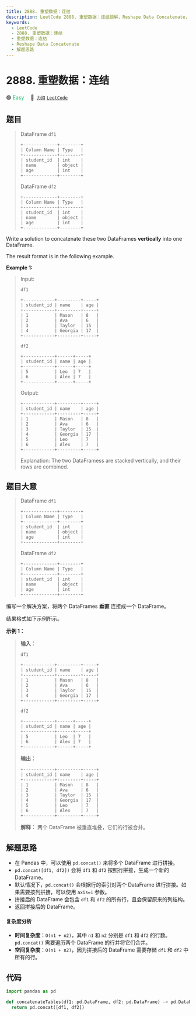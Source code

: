 ```yaml
---
title: 2888. 重塑数据：连结
description: LeetCode 2888. 重塑数据：连结题解，Reshape Data Concatenate，包含解题思路、复杂度分析以及完整的 JavaScript 代码实现。
keywords:
  - LeetCode
  - 2888. 重塑数据：连结
  - 重塑数据：连结
  - Reshape Data Concatenate
  - 解题思路
---
```


# 2888. 重塑数据：连结

🟢 <font color=#15bd66>Easy</font>&emsp; 🔗&ensp;[`力扣`](https://leetcode.cn/problems/reshape-data-concatenate) [`LeetCode`](https://leetcode.com/problems/reshape-data-concatenate)

## 题目

> DataFrame `df1`
>
> ```
> +-------------+--------+
> | Column Name | Type   |
> +-------------+--------+
> | student_id  | int    |
> | name        | object |
> | age         | int    |
> +-------------+--------+
> ```
>
> DataFrame `df2`
>
> ```
> +-------------+--------+
> | Column Name | Type   |
> +-------------+--------+
> | student_id  | int    |
> | name        | object |
> | age         | int    |
> +-------------+--------+
> ```

Write a solution to concatenate these two DataFrames **vertically** into one
DataFrame.

The result format is in the following example.

**Example 1:**

> Input:
>
> `df1`
>
> ```
> +------------+---------+-----+
> | student_id | name    | age |
> +------------+---------+-----+
> | 1          | Mason   | 8   |
> | 2          | Ava     | 6   |
> | 3          | Taylor  | 15  |
> | 4          | Georgia | 17  |
> +------------+---------+-----+
> ```
>
> `df2`
>
> ```
> +------------+------+-----+
> | student_id | name | age |
> +------------+------+-----+
> | 5          | Leo  | 7   |
> | 6          | Alex | 7   |
> +------------+------+-----+
> ```
>
> Output:
>
> ```
> +------------+---------+-----+
> | student_id | name    | age |
> +------------+---------+-----+
> | 1          | Mason   | 8   |
> | 2          | Ava     | 6   |
> | 3          | Taylor  | 15  |
> | 4          | Georgia | 17  |
> | 5          | Leo     | 7   |
> | 6          | Alex    | 7   |
> +------------+---------+-----+
> ```
>
> Explanation: The two DataFramess are stacked vertically, and their rows are combined.

## 题目大意

> DataFrame `df1`
>
> ```
> +-------------+--------+
> | Column Name | Type   |
> +-------------+--------+
> | student_id  | int    |
> | name        | object |
> | age         | int    |
> +-------------+--------+
> ```
>
> DataFrame `df2`
>
> ```
> +-------------+--------+
> | Column Name | Type   |
> +-------------+--------+
> | student_id  | int    |
> | name        | object |
> | age         | int    |
> +-------------+--------+
> ```

编写一个解决方案，将两个 DataFrames **垂直** 连接成一个 DataFrame。

结果格式如下示例所示。

**示例 1：**

> **输入：**
>
> `df1`
>
> ```
> +------------+---------+-----+
> | student_id | name    | age |
> +------------+---------+-----+
> | 1          | Mason   | 8   |
> | 2          | Ava     | 6   |
> | 3          | Taylor  | 15  |
> | 4          | Georgia | 17  |
> +------------+---------+-----+
> ```
>
> `df2`
>
> ```
> +------------+------+-----+
> | student_id | name | age |
> +------------+------+-----+
> | 5          | Leo  | 7   |
> | 6          | Alex | 7   |
> +------------+------+-----+
> ```
>
> **输出：**
>
> ```
> +------------+---------+-----+
> | student_id | name    | age |
> +------------+---------+-----+
> | 1          | Mason   | 8   |
> | 2          | Ava     | 6   |
> | 3          | Taylor  | 15  |
> | 4          | Georgia | 17  |
> | 5          | Leo     | 7   |
> | 6          | Alex    | 7   |
> +------------+---------+-----+
> ```
>
> **解释：** 两个 DataFrame 被垂直堆叠，它们的行被合并。

## 解题思路

- 在 Pandas 中，可以使用 `pd.concat()` 来将多个 DataFrame 进行拼接。
- `pd.concat([df1, df2])` 会将 `df1` 和 `df2` 按照行拼接，生成一个新的 DataFrame。
- 默认情况下，`pd.concat()` 会根据行的索引对两个 DataFrame 进行拼接。如果需要按列拼接，可以使用 `axis=1` 参数。
- 拼接后的 DataFrame 会包含 `df1` 和 `df2` 的所有行，且会保留原来的列结构。
- 返回拼接后的 DataFrame。

#### 复杂度分析

- **时间复杂度**：`O(n1 + n2)`，其中 `n1` 和 `n2` 分别是 `df1` 和 `df2` 的行数。`pd.concat()` 需要遍历两个 DataFrame 的行并将它们合并。
- **空间复杂度**：`O(n1 + n2)`，因为拼接后的 DataFrame 需要存储 `df1` 和 `df2` 中所有的行。

## 代码

```python
import pandas as pd

def concatenateTables(df1: pd.DataFrame, df2: pd.DataFrame) -> pd.DataFrame:
  return pd.concat([df1, df2])
```
